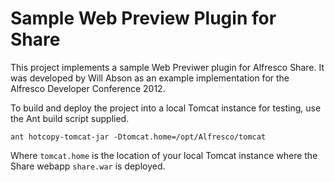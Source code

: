 Sample Web Preview Plugin for Share
===================================

This project implements a sample Web Previwer plugin for Alfresco Share. It 
was developed by Will Abson as an example implementation for the Alfresco
Developer Conference 2012.

To build and deploy the project into a local Tomcat instance for testing, use
the Ant build script supplied.

    ant hotcopy-tomcat-jar -Dtomcat.home=/opt/Alfresco/tomcat

Where `tomcat.home` is the location of your local Tomcat instance where the
Share webapp `share.war` is deployed.

